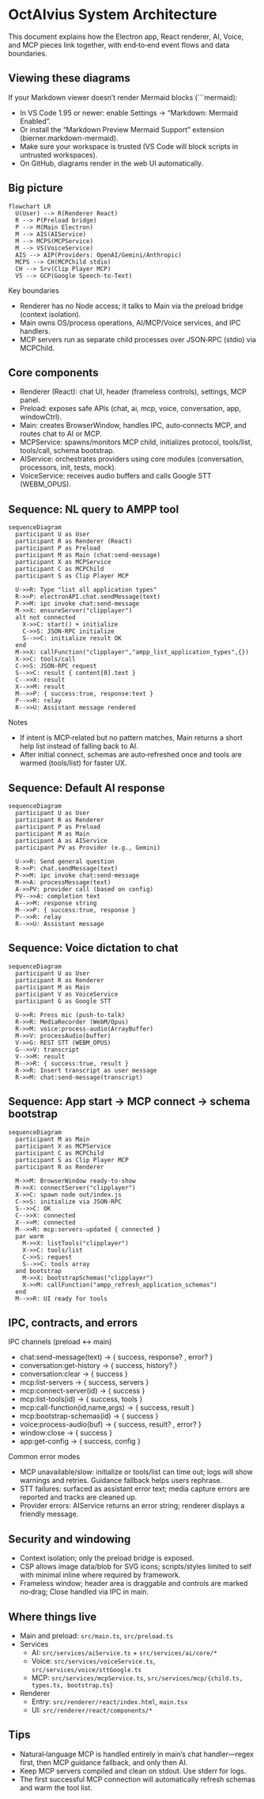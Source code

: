 # OctAIvius System Architecture

This document explains how the Electron app, React renderer, AI, Voice, and MCP pieces link together, with end‑to‑end event flows and data boundaries.

## Viewing these diagrams

If your Markdown viewer doesn’t render Mermaid blocks (```mermaid):

- In VS Code 1.95 or newer: enable Settings → “Markdown: Mermaid Enabled”.
- Or install the “Markdown Preview Mermaid Support” extension (bierner.markdown-mermaid).
- Make sure your workspace is trusted (VS Code will block scripts in untrusted workspaces).
- On GitHub, diagrams render in the web UI automatically.

## Big picture

```mermaid
flowchart LR
  U(User) --> R(Renderer React)
  R --> P(Preload bridge)
  P --> M(Main Electron)
  M --> AIS(AIService)
  M --> MCPS(MCPService)
  M --> VS(VoiceService)
  AIS --> AIP(Providers: OpenAI/Gemini/Anthropic)
  MCPS --> CH(MCPChild stdio)
  CH --> Srv(Clip Player MCP)
  VS --> GCP(Google Speech-to-Text)
```

Key boundaries

- Renderer has no Node access; it talks to Main via the preload bridge (context isolation).
- Main owns OS/process operations, AI/MCP/Voice services, and IPC handlers.
- MCP servers run as separate child processes over JSON‑RPC (stdio) via MCPChild.

## Core components

- Renderer (React): chat UI, header (frameless controls), settings, MCP panel.
- Preload: exposes safe APIs (chat, ai, mcp, voice, conversation, app, windowCtrl).
- Main: creates BrowserWindow, handles IPC, auto‑connects MCP, and routes chat to AI or MCP.
- MCPService: spawns/monitors MCP child, initializes protocol, tools/list, tools/call, schema bootstrap.
- AIService: orchestrates providers using core modules (conversation, processors, init, tests, mock).
- VoiceService: receives audio buffers and calls Google STT (WEBM_OPUS).

## Sequence: NL query to AMPP tool

```mermaid
sequenceDiagram
  participant U as User
  participant R as Renderer (React)
  participant P as Preload
  participant M as Main (chat:send-message)
  participant X as MCPService
  participant C as MCPChild
  participant S as Clip Player MCP

  U->>R: Type "list all application types"
  R->>P: electronAPI.chat.sendMessage(text)
  P->>M: ipc invoke chat:send-message
  M->>X: ensureServer("clipplayer")
  alt not connected
    X->>C: start() + initialize
    C->>S: JSON-RPC initialize
    S-->>C: initialize result OK
  end
  M->>X: callFunction("clipplayer","ampp_list_application_types",{})
  X->>C: tools/call
  C->>S: JSON-RPC request
  S-->>C: result { content[0].text }
  C-->>X: result
  X-->>M: result
  M-->>P: { success:true, response:text }
  P-->>R: relay
  R-->>U: Assistant message rendered
```

Notes

- If intent is MCP‑related but no pattern matches, Main returns a short help list instead of falling back to AI.
- After initial connect, schemas are auto‑refreshed once and tools are warmed (tools/list) for faster UX.

## Sequence: Default AI response

```mermaid
sequenceDiagram
  participant U as User
  participant R as Renderer
  participant P as Preload
  participant M as Main
  participant A as AIService
  participant PV as Provider (e.g., Gemini)

  U->>R: Send general question
  R->>P: chat.sendMessage(text)
  P->>M: ipc invoke chat:send-message
  M->>A: processMessage(text)
  A->>PV: provider call (based on config)
  PV-->>A: completion text
  A-->>M: response string
  M-->>P: { success:true, response }
  P-->>R: relay
  R-->>U: Assistant message
```

## Sequence: Voice dictation to chat

```mermaid
sequenceDiagram
  participant U as User
  participant R as Renderer
  participant M as Main
  participant V as VoiceService
  participant G as Google STT

  U->>R: Press mic (push‑to‑talk)
  R->>R: MediaRecorder (WebM/Opus)
  R->>M: voice:process-audio(ArrayBuffer)
  M->>V: processAudio(buffer)
  V->>G: REST STT (WEBM_OPUS)
  G-->>V: transcript
  V-->>M: result
  M-->>R: { success:true, result }
  R->>R: Insert transcript as user message
  R->>M: chat:send-message(transcript)
```

## Sequence: App start → MCP connect → schema bootstrap

```mermaid
sequenceDiagram
  participant M as Main
  participant X as MCPService
  participant C as MCPChild
  participant S as Clip Player MCP
  participant R as Renderer

  M->>M: BrowserWindow ready-to-show
  M->>X: connectServer("clipplayer")
  X->>C: spawn node out/index.js
  C->>S: initialize via JSON-RPC
  S-->>C: OK
  C-->>X: connected
  X-->>M: connected
  M-->>R: mcp:servers-updated { connected }
  par warm
    M->>X: listTools("clipplayer")
    X->>C: tools/list
    C->>S: request
    S-->>C: tools array
  and bootstrap
    M->>X: bootstrapSchemas("clipplayer")
    X->>M: callFunction("ampp_refresh_application_schemas")
  end
  M-->>R: UI ready for tools
```

## IPC, contracts, and errors

IPC channels (preload ↔ main)

- chat:send-message(text) → { success, response? , error? }
- conversation:get-history → { success, history? }
- conversation:clear → { success }
- mcp:list-servers → { success, servers }
- mcp:connect-server(id) → { success }
- mcp:list-tools(id) → { success, tools }
- mcp:call-function(id,name,args) → { success, result }
- mcp:bootstrap-schemas(id) → { success }
- voice:process-audio(buf) → { success, result? , error? }
- window:close → { success }
- app:get-config → { success, config }

Common error modes

- MCP unavailable/slow: initialize or tools/list can time out; logs will show warnings and retries. Guidance fallback helps users rephrase.
- STT failures: surfaced as assistant error text; media capture errors are reported and tracks are cleaned up.
- Provider errors: AIService returns an error string; renderer displays a friendly message.

## Security and windowing

- Context isolation; only the preload bridge is exposed.
- CSP allows image data/blob for SVG icons; scripts/styles limited to self with minimal inline where required by framework.
- Frameless window; header area is draggable and controls are marked no‑drag; Close handled via IPC in main.

## Where things live

- Main and preload: `src/main.ts`, `src/preload.ts`
- Services
  - AI: `src/services/aiService.ts` + `src/services/ai/core/*`
  - Voice: `src/services/voiceService.ts`, `src/services/voice/sttGoogle.ts`
  - MCP: `src/services/mcpService.ts`, `src/services/mcp/{child.ts, types.ts, bootstrap.ts}`
- Renderer
  - Entry: `src/renderer/react/index.html`, `main.tsx`
  - UI: `src/renderer/react/components/*`

## Tips

- Natural‑language MCP is handled entirely in main’s chat handler—regex first, then MCP guidance fallback, and only then AI.
- Keep MCP servers compiled and clean on stdout. Use stderr for logs.
- The first successful MCP connection will automatically refresh schemas and warm the tool list.

